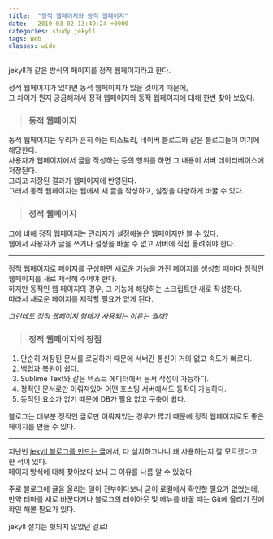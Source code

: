 ```yaml
---
title:  "정적 웹페이지와 동적 웹페이지"
date:   2019-03-02 13:49:24 +0900
categories: study jekyll
tags: Web
classes: wide
---
```


jekyll과 같은 방식의 페이지를 정적 웹페이지라고 한다.  

정적 웹페이지가 있다면 동적 웹페이지가 있을 것이기 때문에,  
그 차이가 뭔지 궁금해져서 정적 웹페이지와 동적 웹페이지에 대해 한번 찾아 보았다.
  
  
> ### 동적 웹페이지
  
동적 웹페이지는 우리가 흔히 아는 티스토리, 네이버 블로그와 같은 블로그들이 여기에 해당한다.  
사용자가 웹페이지에서 글을 작성하는 등의 행위를 하면 그 내용이 서버 데이터베이스에 저장된다.    
그리고 저장된 결과가 웹페이지에 반영된다.  
그래서 동적 웹페이지는 웹에서 새 글을 작성하고, 설정을 다양하게 바꿀 수 있다.  

> ### 정적 웹페이지
  
그에 비해 정적 웹페이지는 관리자가 설정해놓은 웹페이지만 볼 수 있다.  
웹에서 사용자가 글을 쓰거나 설정을 바꿀 수 없고 서버에 직접 올려줘야 한다.  

___

정적 웹페이지로 페이지를 구성하면 새로운 기능을 가진 페이지를 생성할 때마다 정적인 웹페이지를 새로 제작해 주어야 한다.  
하지만 동적인 웹 페이지의 경우, 그 기능에 해당하는 스크립트만 새로 작성한다.  
따라서 새로운 페이지를 제작할 필요가 없게 된다.  
  
_그런데도 정적 웹페이지 형태가 사용되는 이유는 뭘까?_  
  
> ### 정적 웹페이지의 장점
  
1. 단순히 저장된 문서를 로딩하기 때문에 서버간 통신이 거의 없고 속도가 빠르다.
2. 백업과 복원이 쉽다.
3. Sublime Text와 같은 텍스트 에디터에서 문서 작성이 가능하다. 
4. 정적인 문서로만 이뤄져있어 어떤 호스팅 서버에서도 동작이 가능하다. 
5. 동적인 요소가 없기 때문에 DB가 필요 없고 구축이 쉽다. 

블로그는 대부분 정적인 글로만 이뤄져있는 경우가 많기 때문에 정적 웹페이지로도 좋은 페이지를 만들 수 있다.  

___

지난번 [jekyll 블로그를 만드는 글](https://2ssue.github.io/jekyll/make_jekyll_blog/)에서, 다 설치하고나니 왜 사용하는지 잘 모르겠다고 한 적이 있다.  
페이지 방식에 대해 찾아보다 보니 그 이유를 나름 알 수 있었다.  
  
주로 블로그에 글을 올리는 일이 전부이다보니 굳이 로컬에서 확인할 필요가 없었는데,  
만약 테마를 새로 바꾼다거나 블로그의 레이아웃 및 메뉴를 바꿀 때는 Git에 올리기 전에 확인 해볼 필요가 있다.  
  
jekyll 설치는 헛되지 않았던 걸로!  
